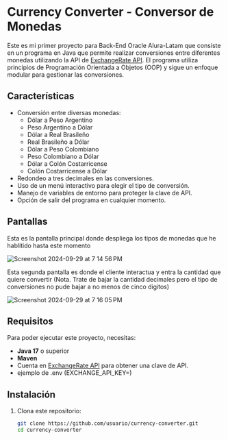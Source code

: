 # Currency Converter - Conversor de Monedas

Este es mi primer proyecto para Back-End Oracle Alura-Latam que consiste en un programa en Java que permite realizar conversiones entre diferentes monedas utilizando la API de [ExchangeRate API](https://app.exchangerate-api.com/). El programa utiliza principios de Programación Orientada a Objetos (OOP) y sigue un enfoque modular para gestionar las conversiones.

## Características

- Conversión entre diversas monedas:
  - Dólar a Peso Argentino
  - Peso Argentino a Dólar
  - Dólar a Real Brasileño
  - Real Brasileño a Dólar
  - Dólar a Peso Colombiano
  - Peso Colombiano a Dólar
  - Dólar a Colón Costarricense
  - Colón Costarricense a Dólar
- Redondeo a tres decimales en las conversiones.
- Uso de un menú interactivo para elegir el tipo de conversión.
- Manejo de variables de entorno para proteger la clave de API.
- Opción de salir del programa en cualquier momento.

## Pantallas
Esta es la pantalla principal donde despliega los tipos de monedas que he hablitido hasta este momento

![Screenshot 2024-09-29 at 7 14 56 PM](https://github.com/user-attachments/assets/a9ca7a4e-8711-4edd-8f75-3f66c3b26d21)

Esta segunda pantalla es donde el cliente interactua y entra la cantidad que quiere convertir
(Nota. Trate de bajar la cantidad decimales pero  el tipo de conversiones no pude bajar a no menos de cinco digitos)

![Screenshot 2024-09-29 at 7 16 05 PM](https://github.com/user-attachments/assets/4967a6dc-a92e-4c18-9285-2233d4e5ff97)




## Requisitos

Para poder ejecutar este proyecto, necesitas:

- **Java 17** o superior
- **Maven**
- Cuenta en [ExchangeRate API](https://app.exchangerate-api.com/) para obtener una clave de API.
- ejemplo de .env (EXCHANGE_API_KEY=)

## Instalación

1. Clona este repositorio:

   ```bash
   git clone https://github.com/usuario/currency-converter.git
   cd currency-converter
